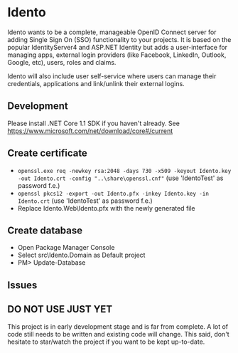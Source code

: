 # Idento

Idento wants to be a complete, manageable OpenID Connect server for adding Single Sign On (SSO) functionality to your projects. It is based on the popular IdentityServer4 and ASP.NET Identity but adds a user-interface for managing apps, external login providers (like Facebook, LinkedIn, Outlook, Google, etc), users, roles and claims.

Idento will also include user self-service where users can manage their credentials, applications and link/unlink their external logins.

## Development

Please install .NET Core 1.1 SDK if you haven't already. See https://www.microsoft.com/net/download/core#/current

## Create certificate

- `openssl.exe req -newkey rsa:2048 -days 730 -x509 -keyout Idento.key -out Idento.crt -config "..\share\openssl.cnf"` (use 'IdentoTest' as password f.e.)
- `openssl pkcs12 -export -out Idento.pfx -inkey Idento.key -in Idento.crt` (use 'IdentoTest' as password f.e.)
- Replace Idento.Web\Idento.pfx with the newly generated file

## Create database

- Open Package Manager Console
- Select src\Idento.Domain as Default project
- PM> Update-Database

## Issues

## DO NOT USE JUST YET

This project is in early development stage and is far from complete. A lot of code still needs to be written and existing code will change. This said, don't hesitate to star/watch the project if you want to be kept up-to-date.
